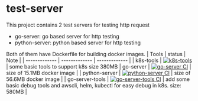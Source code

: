 # test-server

This project contains 2 test servers for testing http request
* go-server: go based server for http testing
* python-server: python based server for http testing

Both of them have Dockerfile for building docker images.
| Tools | status | Note |
| ------------- | ------------- | ------------- |
| k8s-tools | [![k8s-tools](https://github.com/karlyan/test-server/actions/workflows/docker-image-k8s-tools.yml/badge.svg)](https://github.com/karlyan/test-server/actions/workflows/docker-image-k8s-tools.yml)  | some basic tools to support k8s size 380MB
| go-server | [![go-server CI](https://github.com/karlyan/test-server/actions/workflows/docker-image-go-server.yml/badge.svg)](https://github.com/karlyan/test-server/actions/workflows/docker-image-go-server.yml) | size of 15.1MB docker image |
| python-server | [![python-server CI](https://github.com/karlyan/test-server/actions/workflows/docker-image-python-server.yml/badge.svg)](https://github.com/karlyan/test-server/actions/workflows/docker-image-python-server.yml) | size of 56.6MB docker image |
| go-server-tools | [![go-server-tools CI](https://github.com/karlyan/test-server/actions/workflows/docker-image-go-server-tools.yml/badge.svg)](https://github.com/karlyan/test-server/actions/workflows/docker-image-go-server-tools.yml) | add some basic debug tools and awscli, helm, kubectl for easy debug in k8s. size: 580MB |

